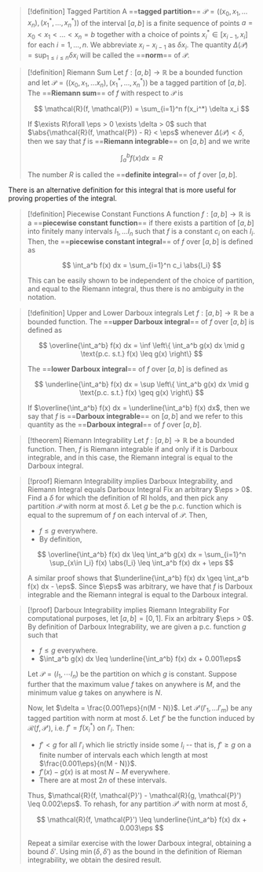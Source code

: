 > [!definition] Tagged Partition
> A ==**tagged partition**== $\mathcal{P} = ((x_0, x_1,\dots x_n), (x_1^*, \dots, x^*_n))$ of the interval $[a,b]$ is a finite sequence of points $a = x_0 < x_1 < \dots < x_n = b$ together with a choice of points $x_i^* \in [x_{i-1}, x_i]$ for each $i = 1, \dots, n$. We abbreviate $x_i - x_{i-1}$ as $\delta x_i$. The quantity $\Delta(\mathcal{P}) = \sup_{1\leq i\leq n} \delta x_i$ will be called the ==**norm**== of $\mathcal{P}$.

> [!definition] Riemann Sum
> Let $f: [a,b] \to \mathbb{R}$ be a bounded function and let $\mathcal{P} = ((x_0, x_1,\dots x_n), (x_1^*, \dots, x^*_n))$ be a tagged partition of $[a,b]$. The ==**Riemann sum**== of $f$ with respect to $\mathcal{P}$ is
>
> $$
>   \mathcal{R}(f, \mathcal{P}) = \sum_{i=1}^n f(x_i^*) \delta x_i
> $$
>
> If $\exists R\forall \eps > 0 \exists \delta > 0$ such that $\abs{\mathcal{R}(f, \mathcal{P}) - R} < \eps$ whenever $\Delta(\mathcal{P}) < \delta$, then we say that $f$ is ==**Riemann integrable**== on $[a,b]$ and we write
>
> $$
>   \int_a^b f(x) dx = R
> $$
>
> The number $R$ is called the ==**definite integral**== of $f$ over $[a,b]$.

There is an alternative definition for this integral that is more useful for proving properties of the integral.

> [!definition] Piecewise Constant Functions
> A function $f: [a,b] \to \mathbb{R}$ is a ==**piecewise constant function**== if there exists a partition of $[a,b]$ into finitely many intervals $I_1,\dots I_n$ such that $f$ is a constant $c_i$ on each $I_i$. Then, the ==**piecewise constant integral**== of $f$ over $[a,b]$ is defined as
>
> $$
>   \int_a^b f(x) dx = \sum_{i=1}^n c_i \abs{I_i}
> $$
>
> This can be easily shown to be independent of the choice of partition, and equal to the Riemann integral, thus there is no ambiguity in the notation.

> [!definition] Upper and Lower Darboux integrals
> Let $f: [a,b] \to \mathbb{R}$ be a bounded function. The ==**upper Darboux integral**== of $f$ over $[a,b]$ is defined as
>
> $$
>   \overline{\int_a^b} f(x) dx = \inf \left\{ \int_a^b g(x) dx \mid g \text{p.c. s.t.} f(x) \leq g(x) \right\}
> $$
>
> The ==**lower Darboux integral**== of $f$ over $[a,b]$ is defined as
>
> $$
>   \underline{\int_a^b} f(x) dx = \sup \left\{ \int_a^b g(x) dx \mid g \text{p.c. s.t.} f(x) \geq g(x) \right\}
> $$
>
> If $\overline{\int_a^b} f(x) dx = \underline{\int_a^b} f(x) dx$, then we say that $f$ is ==**Darboux integrable**== on $[a,b]$ and we refer to this quantity as the ==**Darboux integral**== of $f$ over $[a,b]$.

> [!theorem] Riemann Integrability
> Let $f: [a,b] \to \mathbb{R}$ be a bounded function. Then, $f$ is Riemann integrable if and only if it is Darboux integrable, and in this case, the Riemann integral is equal to the Darboux integral.

> [!proof] Riemann Integrability implies Darboux Integrability, and Riemann Integral equals Darboux Integral
> Fix an arbitrary $\eps > 0$. Find a $\delta$ for which the definition of RI holds, and then pick any partition $\mathcal{P}$ with norm at most $\delta$. Let $g$ be the p.c. function which is equal to the supremum of $f$ on each interval of $\mathcal{P}$. Then,
>
> -   $f\leq g$ everywhere.
> -   By definition,
>
> $$
> \overline{\int_a^b} f(x) dx \leq \int_a^b g(x) dx = \sum_{i=1}^n \sup_{x\in I_i} f(x) \abs{I_i} \leq \int_a^b f(x) dx + \eps
> $$
>
> A similar proof shows that $\underline{\int_a^b} f(x) dx \geq \int_a^b f(x) dx - \eps$. Since $\eps$ was arbitrary, we have that $f$ is Darboux integrable and the Riemann integral is equal to the Darboux integral.

> [!proof] Darboux Integrability implies Riemann Integrability
> For computational purposes, let $[a,b] = [0,1]$. Fix an arbitrary $\eps > 0$. By definition of Darboux Integrability, we are given a p.c. function $g$ such that
>
> -   $f \leq g$ everywhere.
> -   $\int_a^b g(x) dx \leq \underline{\int_a^b} f(x) dx + 0.001\eps$
>
> Let $\mathcal{P} = (I_1, \cdots I_n)$ be the partition on which $g$ is constant. Suppose further that the maximum value $f$ takes on anywhere is $M$, and the minimum value $g$ takes on anywhere is $N$.
>
> Now, let $\delta = \frac{0.001\eps}{n(M - N)}$. Let $\mathcal{P}'  (I'_1, \dots I'_m)$ be any tagged partition with norm at most $\delta$. Let $f'$ be the function induced by $\mathcal{R}(f, \mathcal{P}')$, i.e. $f' = f(x_i^*)$ on $I'_i$. Then:
>
> -   $f' < g$ for all $I'_i$ which lie strictly inside some $I_i$ -- that is, $f' \geq g$ on a finite number of intervals each which length at most $\frac{0.001\eps}{n(M - N)}$.
> -   $f'(x) - g(x)$ is at most $N - M$ everywhere.
> -   There are at most $2n$ of these intervals.
>
> Thus, $\mathcal{R}(f, \mathcal{P}') - \mathcal{R}(g, \mathcal{P}') \leq 0.002\eps$. To rehash, for any partition $\mathcal{P}'$ with norm at most $\delta$,
>
> $$
>   \mathcal{R}(f, \mathcal{P}') \leq \underline{\int_a^b} f(x) dx + 0.003\eps
> $$
>
> Repeat a similar exercise with the lower Darboux integral, obtaining a bound $\delta'$. Using $\min(\delta, \delta')$ as the bound in the definition of Rieman integrability, we obtain the desired result.